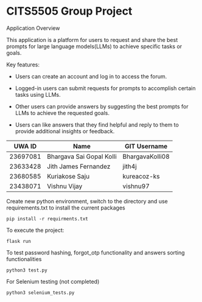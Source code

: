 # CITS5505 Group Project

Application Overview


This application is a platform for users to request and share the best prompts for large language models(LLMs) to achieve specific tasks or goals.

Key features:

  * Users can create an account and log in to access the forum.

  * Logged-in users can submit requests for prompts to accomplish certain tasks using LLMs.

  * Other users can provide answers by suggesting the best prompts for LLMs to achieve the requested goals.

  * Users can like answers that they find helpful and reply to them to provide additional insights or feedback.

| UWA ID | Name | GIT Username |
|--------|------|--------------|
| 23697081 | Bhargava Sai Gopal Kolli | BhargavaKolli08 |
| 23633428 | Jith James Fernandez | jith4j |
| 23680585 | Kuriakose Saju | kureacoz-ks |
| 23438071 | Vishnu Vijay | vishnu97 |

Create new python environment, switch to the directory and use requirements.txt to install the current packages
```
pip install -r requirments.txt
```

To execute the project:
```
flask run
```

To test password hashing, forgot_otp functionality and answers sorting functionalities
```
python3 test.py
```

For Selenium testing (not completed)
```
python3 selenium_tests.py
```
